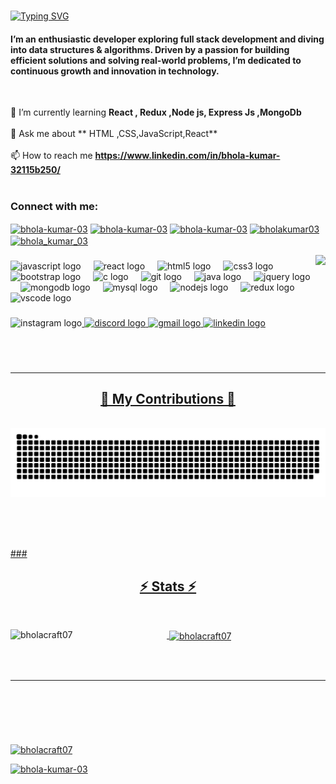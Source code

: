 
<br/>

[![Typing SVG](https://readme-typing-svg.demolab.com?font=Poppins&weight=700&size=30&pause=1000&width=435&lines=Hi+%F0%9F%91%8B%2C+I'm+Bhola+Kumar)](https://git.io/typing-svg)


<h4 align="start">I’m an enthusiastic developer exploring full stack development and diving into data structures & algorithms. Driven by a passion for building efficient solutions and solving real-world problems, I’m dedicated to continuous growth and innovation in technology.</h4>

<br/>

  <div align="start">
 
 🌱 I’m currently learning **React , Redux ,Node js, Express Js ,MongoDb**
<br/>
<br/>
💬 Ask me about ** HTML ,CSS,JavaScript,React**
<br/>
<br/>
📫 How to reach me **https://www.linkedin.com/in/bhola-kumar-32115b250/**
<br/>
<br/>
 </div>
 

<h3 align="left">Connect with me:</h3>
<p align="left">
<a href="https://twitter.com/bhola_kumar_03" target="blank"><img align="center" src="https://raw.githubusercontent.com/rahuldkjain/github-profile-readme-generator/master/src/images/icons/Social/twitter.svg" alt="bhola-kumar-03" height="30" width="40" /></a>
<a href="https://linkedin.com/in/bhola-kumar-32115b250/" target="blank"><img align="center" src="https://raw.githubusercontent.com/rahuldkjain/github-profile-readme-generator/master/src/images/icons/Social/linked-in-alt.svg" alt="bhola-kumar-03" height="30" width="40" /></a>
<a href="https://instagram.com/bhola-kumar-03" target="blank"><img align="center" src="https://raw.githubusercontent.com/rahuldkjain/github-profile-readme-generator/master/src/images/icons/Social/instagram.svg" alt="bhola-kumar-03" height="30" width="40" /></a>
<a href="https://www.leetcode.com/bholakumar03" target="blank"><img align="center" src="https://raw.githubusercontent.com/rahuldkjain/github-profile-readme-generator/master/src/images/icons/Social/leet-code.svg" alt="bholakumar03" height="30" width="40" /></a>
<a href="https://discord.gg/bhola_kumar_03" target="blank"><img align="center" src="https://raw.githubusercontent.com/rahuldkjain/github-profile-readme-generator/master/src/images/icons/Social/discord.svg" alt="bhola_kumar_03" height="30" width="40" /></a>
</p>


<img align="right" height="150" src="https://media.giphy.com/media/v1.Y2lkPTc5MGI3NjExZXNldm53cjhrOG52bDVvNjQyYWgwYWJmMHltODk0cTBocWJkYXRvZSZlcD12MV9naWZzX3NlYXJjaCZjdD1n/bGgsc5mWoryfgKBx1u/giphy.gif"  />

###

<div align="left">
  <img src="https://cdn.jsdelivr.net/gh/devicons/devicon/icons/javascript/javascript-original.svg" height="30" alt="javascript logo"  />
  <img width="12" />
  <img src="https://cdn.jsdelivr.net/gh/devicons/devicon/icons/react/react-original.svg" height="30" alt="react logo"  />
  <img width="12" />
  <img src="https://cdn.jsdelivr.net/gh/devicons/devicon/icons/html5/html5-original.svg" height="30" alt="html5 logo"  />
  <img width="12" />
  <img src="https://cdn.jsdelivr.net/gh/devicons/devicon/icons/css3/css3-original.svg" height="30" alt="css3 logo"  />
  <img width="12" />
  <img src="https://cdn.jsdelivr.net/gh/devicons/devicon/icons/bootstrap/bootstrap-original.svg" height="30" alt="bootstrap logo"  />
  <img width="12" />
  <img src="https://cdn.jsdelivr.net/gh/devicons/devicon/icons/c/c-original.svg" height="30" alt="c logo"  />
  <img width="12" />
  <img src="https://cdn.jsdelivr.net/gh/devicons/devicon/icons/git/git-original.svg" height="30" alt="git logo"  />
  <img width="12" />
  <img src="https://cdn.jsdelivr.net/gh/devicons/devicon/icons/java/java-original.svg" height="30" alt="java logo"  />
  <img width="12" />
  <img src="https://cdn.jsdelivr.net/gh/devicons/devicon/icons/jquery/jquery-original.svg" height="30" alt="jquery logo"  />
  <img width="12" />
  <img src="https://cdn.jsdelivr.net/gh/devicons/devicon/icons/mongodb/mongodb-original.svg" height="30" alt="mongodb logo"  />
  <img width="12" />
  <img src="https://cdn.jsdelivr.net/gh/devicons/devicon/icons/mysql/mysql-original.svg" height="30" alt="mysql logo"  />
  <img width="12" />
  <img src="https://cdn.jsdelivr.net/gh/devicons/devicon/icons/nodejs/nodejs-original.svg" height="30" alt="nodejs logo"  />
  <img width="12" />
  <img src="https://cdn.jsdelivr.net/gh/devicons/devicon/icons/redux/redux-original.svg" height="30" alt="redux logo"  />
  <img width="12" />
  <img src="https://cdn.jsdelivr.net/gh/devicons/devicon/icons/vscode/vscode-original.svg" height="30" alt="vscode logo"  />
</div>

###

<div align="left">
  <img src="https://img.shields.io/static/v1?message=Instagram&logo=instagram&label=&color=E4405F&logoColor=white&labelColor=&style=for-the-badge" height="35" alt="instagram logo"><a href="https://www.instagram.com/bhola_kumar_03"/></img>
  <img src="https://img.shields.io/static/v1?message=Discord&logo=discord&label=&color=7289DA&logoColor=white&labelColor=&style=for-the-badge" height="35" alt="discord logo"  ><a href="https://discord.com/channels/@me"/></img>
  <img src="https://img.shields.io/static/v1?message=Gmail&logo=gmail&label=&color=D14836&logoColor=white&labelColor=&style=for-the-badge" height="35" alt="gmail logo"  ><a href="#"/></img>
  <img src="https://img.shields.io/static/v1?message=LinkedIn&logo=linkedin&label=&color=0077B5&logoColor=white&labelColor=&style=for-the-badge" height="35" alt="linkedin logo"  ><a href="https://www.linkedin.com/in/bhola-kumar-32115b250/"/></img>
</div>

###
<br/>
<br/>
<hr/>
<div align="center">
  <h2>🐍 My Contributions 🐍</h2>
  <br>
  <img alt="snake eating my contributions" src="https://raw.githubusercontent.com/salesp07/salesp07/output/github-contribution-grid-snake.svg" />
  
  <br/><br/><br/>
</div>
###

<h2 align="center">⚡ Stats ⚡</h2>
<br>
<div align=center>
  <p><img align="left" src="https://github-readme-stats.vercel.app/api/top-langs?username=bholacraft07&show_icons=true&locale=en&layout=compact" alt="bholacraft07" /></p>

<p>&nbsp;<img align="center" src="https://github-readme-stats.vercel.app/api?username=bholacraft07&show_icons=true&locale=en" alt="bholacraft07" /></p>
</div>

<br/><br/>

<hr/>

<br/>

###
<br clear="both">
<br>
<p align="left"> <a href="https://github.com/ryo-ma/github-profile-trophy"><img src="https://github-profile-trophy.vercel.app/?username=bholacraft07" alt="bholacraft07" /></a> </p>

<p align="left"> <a href="https://twitter.com/bhola-kumar-03" target="blank"><img src="https://img.shields.io/twitter/follow/bhola-kumar-03?logo=twitter&style=for-the-badge" alt="bhola-kumar-03" /></a> </p>


###
